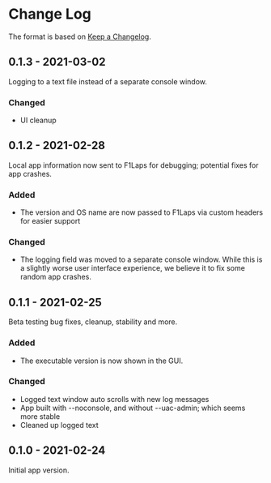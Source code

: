 # Change Log
 
The format is based on [Keep a Changelog](http://keepachangelog.com/).

## 0.1.3 - 2021-03-02
 
Logging to a text file instead of a separate console window.

### Changed
- UI cleanup


## 0.1.2 - 2021-02-28
 
Local app information now sent to F1Laps for debugging; potential fixes for app crashes.
 
### Added
- The version and OS name are now passed to F1Laps via custom headers for easier support

### Changed
- The logging field was moved to a separate console window. While this is a slightly worse user interface experience, we believe it to fix some random app crashes.
 
## 0.1.1 - 2021-02-25
 
Beta testing bug fixes, cleanup, stability and more.
 
### Added
- The executable version is now shown in the GUI.

### Changed
- Logged text window auto scrolls with new log messages
- App built with --noconsole, and without --uac-admin; which seems more stable
- Cleaned up logged text 
 
## 0.1.0 - 2021-02-24
  
Initial app version.